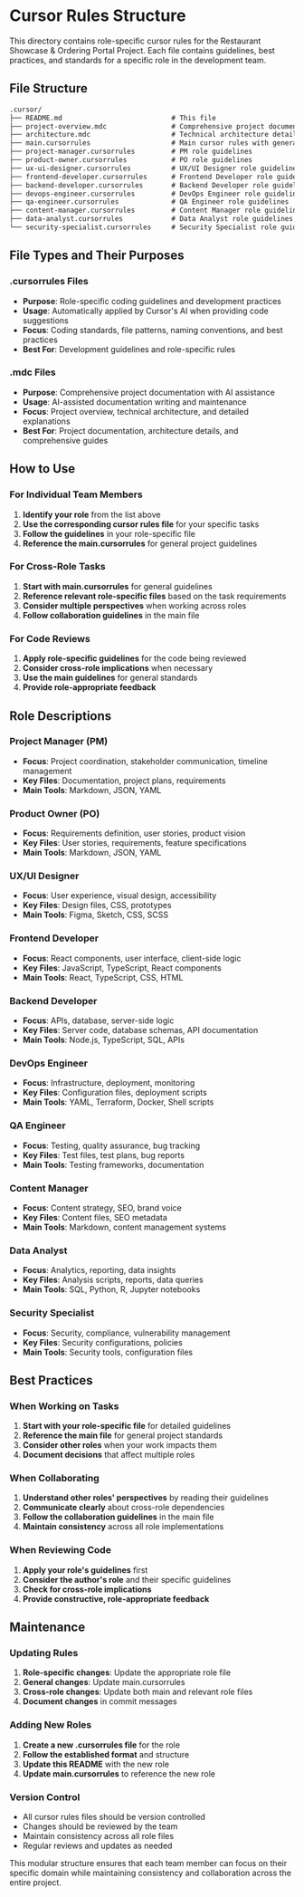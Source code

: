 # Cursor Rules Structure

This directory contains role-specific cursor rules for the Restaurant Showcase & Ordering Portal Project. Each file contains guidelines, best practices, and standards for a specific role in the development team.

## File Structure

```markdown
.cursor/
├── README.md                           # This file
├── project-overview.mdc                # Comprehensive project documentation
├── architecture.mdc                    # Technical architecture details
├── main.cursorrules                    # Main cursor rules with general guidelines
├── project-manager.cursorrules         # PM role guidelines
├── product-owner.cursorrules           # PO role guidelines
├── ux-ui-designer.cursorrules          # UX/UI Designer role guidelines
├── frontend-developer.cursorrules      # Frontend Developer role guidelines
├── backend-developer.cursorrules       # Backend Developer role guidelines
├── devops-engineer.cursorrules         # DevOps Engineer role guidelines
├── qa-engineer.cursorrules             # QA Engineer role guidelines
├── content-manager.cursorrules         # Content Manager role guidelines
├── data-analyst.cursorrules            # Data Analyst role guidelines
└── security-specialist.cursorrules     # Security Specialist role guidelines
```

## File Types and Their Purposes

### .cursorrules Files

- **Purpose**: Role-specific coding guidelines and development practices
- **Usage**: Automatically applied by Cursor's AI when providing code suggestions
- **Focus**: Coding standards, file patterns, naming conventions, and best practices
- **Best For**: Development guidelines and role-specific rules

### .mdc Files

- **Purpose**: Comprehensive project documentation with AI assistance
- **Usage**: AI-assisted documentation writing and maintenance
- **Focus**: Project overview, technical architecture, and detailed explanations
- **Best For**: Project documentation, architecture details, and comprehensive guides

## How to Use

### For Individual Team Members

1. **Identify your role** from the list above
2. **Use the corresponding cursor rules file** for your specific tasks
3. **Follow the guidelines** in your role-specific file
4. **Reference the main.cursorrules** for general project guidelines

### For Cross-Role Tasks

1. **Start with main.cursorrules** for general guidelines
2. **Reference relevant role-specific files** based on the task requirements
3. **Consider multiple perspectives** when working across roles
4. **Follow collaboration guidelines** in the main file

### For Code Reviews

1. **Apply role-specific guidelines** for the code being reviewed
2. **Consider cross-role implications** when necessary
3. **Use the main guidelines** for general standards
4. **Provide role-appropriate feedback**

## Role Descriptions

### Project Manager (PM)

- **Focus**: Project coordination, stakeholder communication, timeline management
- **Key Files**: Documentation, project plans, requirements
- **Main Tools**: Markdown, JSON, YAML

### Product Owner (PO)

- **Focus**: Requirements definition, user stories, product vision
- **Key Files**: User stories, requirements, feature specifications
- **Main Tools**: Markdown, JSON, YAML

### UX/UI Designer

- **Focus**: User experience, visual design, accessibility
- **Key Files**: Design files, CSS, prototypes
- **Main Tools**: Figma, Sketch, CSS, SCSS

### Frontend Developer

- **Focus**: React components, user interface, client-side logic
- **Key Files**: JavaScript, TypeScript, React components
- **Main Tools**: React, TypeScript, CSS, HTML

### Backend Developer

- **Focus**: APIs, database, server-side logic
- **Key Files**: Server code, database schemas, API documentation
- **Main Tools**: Node.js, TypeScript, SQL, APIs

### DevOps Engineer

- **Focus**: Infrastructure, deployment, monitoring
- **Key Files**: Configuration files, deployment scripts
- **Main Tools**: YAML, Terraform, Docker, Shell scripts

### QA Engineer

- **Focus**: Testing, quality assurance, bug tracking
- **Key Files**: Test files, test plans, bug reports
- **Main Tools**: Testing frameworks, documentation

### Content Manager

- **Focus**: Content strategy, SEO, brand voice
- **Key Files**: Content files, SEO metadata
- **Main Tools**: Markdown, content management systems

### Data Analyst

- **Focus**: Analytics, reporting, data insights
- **Key Files**: Analysis scripts, reports, data queries
- **Main Tools**: SQL, Python, R, Jupyter notebooks

### Security Specialist

- **Focus**: Security, compliance, vulnerability management
- **Key Files**: Security configurations, policies
- **Main Tools**: Security tools, configuration files

## Best Practices

### When Working on Tasks

1. **Start with your role-specific file** for detailed guidelines
2. **Reference the main file** for general project standards
3. **Consider other roles** when your work impacts them
4. **Document decisions** that affect multiple roles

### When Collaborating

1. **Understand other roles' perspectives** by reading their guidelines
2. **Communicate clearly** about cross-role dependencies
3. **Follow the collaboration guidelines** in the main file
4. **Maintain consistency** across all role implementations

### When Reviewing Code

1. **Apply your role's guidelines** first
2. **Consider the author's role** and their specific guidelines
3. **Check for cross-role implications**
4. **Provide constructive, role-appropriate feedback**

## Maintenance

### Updating Rules

1. **Role-specific changes**: Update the appropriate role file
2. **General changes**: Update main.cursorrules
3. **Cross-role changes**: Update both main and relevant role files
4. **Document changes** in commit messages

### Adding New Roles

1. **Create a new .cursorrules file** for the role
2. **Follow the established format** and structure
3. **Update this README** with the new role
4. **Update main.cursorrules** to reference the new role

### Version Control

- All cursor rules files should be version controlled
- Changes should be reviewed by the team
- Maintain consistency across all role files
- Regular reviews and updates as needed

This modular structure ensures that each team member can focus on their specific domain while maintaining consistency and collaboration across the entire project.
